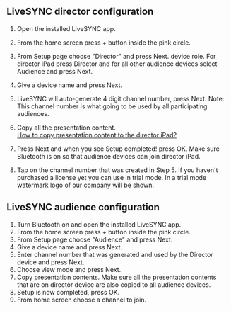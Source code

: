 ## LiveSYNC director configuration

1. Open the installed LiveSYNC app. 
2. From the home screen press + button inside the pink circle.
3. From Setup page choose "Director" and press Next. 
device role. For director iPad press Director and for all other audience devices select Audience and press Next.
4. Give a device name and press Next.
5.  LiveSYNC will auto-generate 4 digit channel number, press Next.
    Note: This channel number is what going to be used by all participating audiences. 
6. Copy all the presentation content.  
    [How to copy presentation content to the director iPad?](../user_guide/asset_management.md)
    
7. Press Next and when you see Setup completed! press OK. Make sure Bluetooth is on so that audience devices can join director iPad. 
8. Tap on the channel number that was created in Step 5. If you haven't purchased a license yet you can use in trial mode. In a trial mode watermark logo of our company will be shown. 

## LiveSYNC audience configuration

1. Turn Bluetooth on and open the installed LiveSYNC app. 
2. From the home screen press + button inside the pink circle.
3. From Setup page choose "Audience" and press Next. 
4. Give a device name and press Next.
5. Enter channel number that was generated and used by the Director device and press Next.
6. Choose view mode and press Next. 
7. Copy presentation contents. Make sure all the presentation contents that are on director device are also copied to all audience devices. 
8. Setup is now completed, press OK. 
9. From home screen choose a channel to join. 